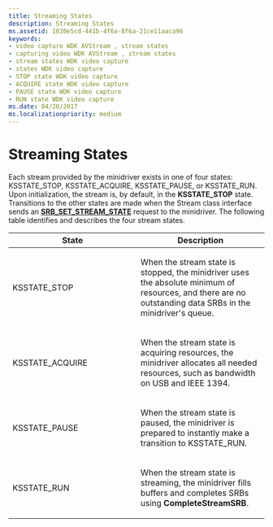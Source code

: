 ```yaml
---
title: Streaming States
description: Streaming States
ms.assetid: 1030e5cd-441b-4f6a-8f6a-21ce11aaca96
keywords:
- video capture WDK AVStream , stream states
- capturing video WDK AVStream , stream states
- stream states WDK video capture
- states WDK video capture
- STOP state WDK video capture
- ACQUIRE state WDK video capture
- PAUSE state WDK video capture
- RUN state WDK video capture
ms.date: 04/20/2017
ms.localizationpriority: medium
---
```


# Streaming States


Each stream provided by the minidriver exists in one of four states: KSSTATE\_STOP, KSSTATE\_ACQUIRE, KSSTATE\_PAUSE, or KSSTATE\_RUN. Upon initialization, the stream is, by default, in the **KSSTATE\_STOP** state. Transitions to the other states are made when the Stream class interface sends an [**SRB\_SET\_STREAM\_STATE**](https://msdn.microsoft.com/library/windows/hardware/ff568210) request to the minidriver. The following table identifies and describes the four stream states.

<table>
<colgroup>
<col width="50%" />
<col width="50%" />
</colgroup>
<thead>
<tr class="header">
<th>State</th>
<th>Description</th>
</tr>
</thead>
<tbody>
<tr class="odd">
<td><p>KSSTATE_STOP</p></td>
<td><p>When the stream state is stopped, the minidriver uses the absolute minimum of resources, and there are no outstanding data SRBs in the minidriver&#39;s queue.</p></td>
</tr>
<tr class="even">
<td><p>KSSTATE_ACQUIRE</p></td>
<td><p>When the stream state is acquiring resources, the minidriver allocates all needed resources, such as bandwidth on USB and IEEE 1394.</p></td>
</tr>
<tr class="odd">
<td><p>KSSTATE_PAUSE</p></td>
<td><p>When the stream state is paused, the minidriver is prepared to instantly make a transition to KSSTATE_RUN.</p></td>
</tr>
<tr class="even">
<td><p>KSSTATE_RUN</p></td>
<td><p>When the stream state is streaming, the minidriver fills buffers and completes SRBs using <strong>CompleteStreamSRB</strong>.</p></td>
</tr>
</tbody>
</table>

 

 

 




